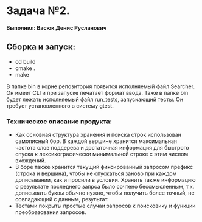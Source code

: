 # Задача №2.

#### Выполнил: Васюк Денис Русланович

## Сборка и запуск:
- cd build
- cmake .
- make


В папке bin в корне репозитория появится исполняемый файл Searcher. 
Он имеет CLI и при запуске печатает формат ввода.
Таже в папке bin будет лежать исполняемый файл run_tests, запускающий тесты. Он требует установленного в систему gtest.

### Техническое описание продукта:
- Как основная структура хранения и поиска строк использован самописный бор. В каждой вершине хранится максимальная частота слов поддерева и достаточная информация для быстрого спуска к лексикографически минимальной строке с этим числом вхождений.
- В боре также хранится текущий фиксированный запросом префикс (строка и вершина), чтобы не спускаться заново при каждом дописывании, как и просили в условии. Хранить также информацию о результате последнего запрса было сочтено бессмысленным, т.к. дописывать буквы обычно нужно, чтобы получить более точный, не совпадающий с данным, результат.
- Тестами покрыты простые случаи запросов к поисковику и функции преобразования запросов.

